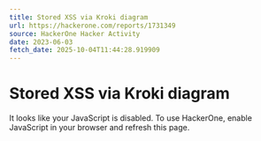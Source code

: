 ```yaml
---
title: Stored XSS via Kroki diagram
url: https://hackerone.com/reports/1731349
source: HackerOne Hacker Activity
date: 2023-06-03
fetch_date: 2025-10-04T11:44:28.919909
---
```


# Stored XSS via Kroki diagram

It looks like your JavaScript is disabled. To use HackerOne, enable JavaScript in your browser and refresh this page.